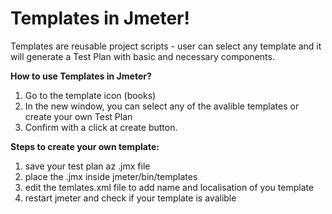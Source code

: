  # Templates in Jmeter! 

Templates are reusable project scripts - user can select any template and it will generate a Test Plan with basic and necessary components. 


**How to use Templates in Jmeter?**
 
1. Go to the template icon (books)
2. In the new window, you can select any of the avalible templates or create your own Test Plan
3. Confirm with a click at create button. 

**Steps to create your own template:** 

1. save your test plan az .jmx file
2. place the .jmx inside jmeter/bin/templates
3. edit the temlates.xml file to add name and localisation of you template 
4. restart jmeter and check if your template is avalible


